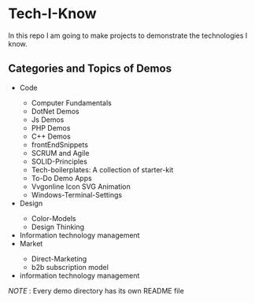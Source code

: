 # Tech-I-Know

In this repo I am going to make projects to demonstrate the technologies I know.

## Categories and Topics of Demos

<ul>
    <li>Code</li>
        <ul>
            <li>Computer Fundamentals</li>
            <li>DotNet Demos</li>
            <li>Js Demos</li>
            <li>PHP Demos</li>
            <li>C++ Demos</li>
            <li>frontEndSnippets</li>
            <li>SCRUM and Agile</li>
            <li>SOLID-Principles</li>
            <li>Tech-boilerplates: A collection of starter-kit</li>
            <li>To-Do Demo Apps</li>
            <li>Vvgonline Icon SVG Animation</li>
            <li>Windows-Terminal-Settings</li>
        </ul>
    <li>Design</li>
        <ul>
            <li>Color-Models</li>
            <li>Design Thinking</li>
        </ul>
      <li>Information technology management</li>
    <li>Market</li>
        <ul>
            <li>Direct-Marketing</li>
            <li>b2b subscription model</li>
        </ul>
    <li>
        information technology management
    </li>
</ul>

_NOTE_ :
Every demo directory has its own README file
